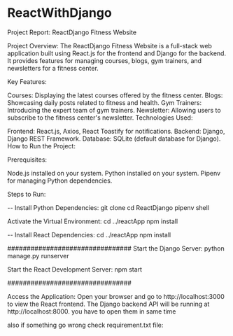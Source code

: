 ﻿# ReactWithDjango


Project Report: ReactDjango Fitness Website

Project Overview:
The ReactDjango Fitness Website is a full-stack web application built using React.js for the frontend and Django for the backend. It provides features for managing courses, blogs, gym trainers, and newsletters for a fitness center.

Key Features:

Courses: Displaying the latest courses offered by the fitness center.
Blogs: Showcasing daily posts related to fitness and health.
Gym Trainers: Introducing the expert team of gym trainers.
Newsletter: Allowing users to subscribe to the fitness center's newsletter.
Technologies Used:

Frontend: React.js, Axios, React Toastify for notifications.
Backend: Django, Django REST Framework.
Database: SQLite (default database for Django).
How to Run the Project:

Prerequisites:

Node.js installed on your system.
Python installed on your system.
Pipenv for managing Python dependencies.


Steps to Run:

-- Install Python Dependencies:
git clone <repository-url>
cd ReactDjango
pipenv shell

Activate the Virtual Environment:
cd ../reactApp
npm install

-- Install React Dependencies:
cd ../reactApp
npm install

################################
Start the Django Server:
python manage.py runserver

Start the React Development Server:
npm start

################################


Access the Application:
Open your browser and go to http://localhost:3000 to view the React frontend. The Django backend API will be running at http://localhost:8000.
you have to open them in same time 



also if something go wrong check requirement.txt file:

